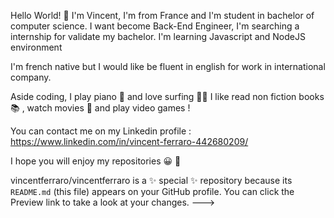 Hello World! 👋 
I'm Vincent, I'm from France and I'm student in bachelor of computer science.
I want become Back-End Engineer, I'm searching a internship for validate my bachelor.
I'm learning Javascript and NodeJS environment

I'm french native but I would like be fluent in english for work in international company.

Aside coding, I play piano 🎹  and love surfing 🏄‍♀️ 
I like read non fiction books 📚 , watch movies 🍿  and play video games !

You can contact me on my Linkedin profile : https://www.linkedin.com/in/vincent-ferraro-442680209/

I hope you will enjoy my repositories 😀 🙏

vincentferraro/vincentferraro is a ✨ special ✨ repository because its `README.md` (this file) appears on your GitHub profile.
You can click the Preview link to take a look at your changes.
--->
